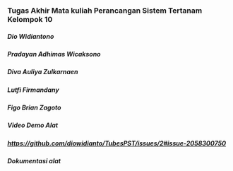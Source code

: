 ### Tugas Akhir Mata kuliah Perancangan Sistem Tertanam Kelompok 10
##### Dio Widiantono 
##### Pradayan Adhimas Wicaksono 
##### Diva Auliya Zulkarnaen
##### Lutfi Firmandany
##### Figo Brian Zagoto

##### Video Demo Alat
##### https://github.com/diowidianto/TubesPST/issues/2#issue-2058300750

##### Dokumentasi alat
